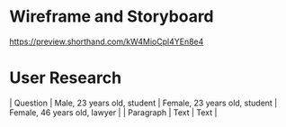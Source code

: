 # Wireframe and Storyboard
https://preview.shorthand.com/kW4MioCpl4YEn8e4

# User Research
| Question | Male, 23 years old, student | Female, 23 years old, student | Female, 46 years old, lawyer |
| Paragraph | Text  | Text | 
